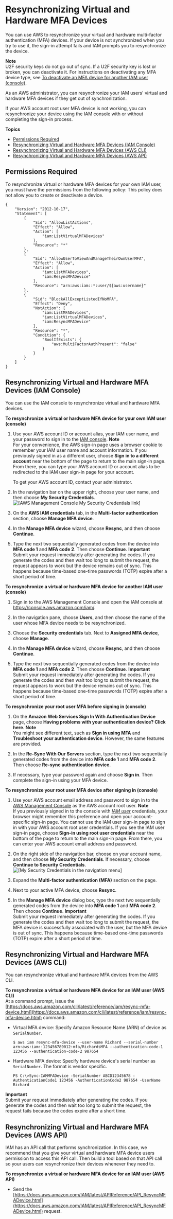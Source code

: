 # Resynchronizing Virtual and Hardware MFA Devices<a name="id_credentials_mfa_sync"></a>

You can use AWS to resynchronize your virtual and hardware multi\-factor authentication \(MFA\) devices\. If your device is not synchronized when you try to use it, the sign\-in attempt fails and IAM prompts you to resynchronize the device\.

**Note**  
U2F security keys do not go out of sync\. If a U2F security key is lost or broken, you can deactivate it\. For instructions on deactivating any MFA device type, see [To deactivate an MFA device for another IAM user \(console\)](id_credentials_mfa_disable.md#deactivate-mfa-for-user)\.

As an AWS administrator, you can resynchronize your IAM users' virtual and hardware MFA devices if they get out of synchronization\.

If your AWS account root user MFA device is not working, you can resynchronize your device using the IAM console with or without completing the sign\-in process\. 

**Topics**
+ [Permissions Required](#id_credentials_mfa_sync_console-permissions-required)
+ [Resynchronizing Virtual and Hardware MFA Devices \(IAM Console\)](#id_credentials_mfa_sync_console)
+ [Resynchronizing Virtual and Hardware MFA Devices \(AWS CLI\)](#id_credentials_mfa_sync_cli)
+ [Resynchronizing Virtual and Hardware MFA Devices \(AWS API\)](#id_credentials_mfa_sync_api)

## Permissions Required<a name="id_credentials_mfa_sync_console-permissions-required"></a>

To resynchronize virtual or hardware MFA devices for your own IAM user, you must have the permissions from the following policy: This policy does not allow you to create or deactivate a device\.

```
{
    "Version": "2012-10-17",
    "Statement": [
        {
            "Sid": "AllowListActions",
            "Effect": "Allow",
            "Action": [
                "iam:ListVirtualMFADevices"
            ],
            "Resource": "*"
        },
        {
            "Sid": "AllowUserToViewAndManageTheirOwnUserMFA",
            "Effect": "Allow",
            "Action": [
                "iam:ListMFADevices",
                "iam:ResyncMFADevice"
            ],
            "Resource": "arn:aws:iam::*:user/${aws:username}"
        },
        {
            "Sid": "BlockAllExceptListedIfNoMFA",
            "Effect": "Deny",
            "NotAction": [
                "iam:ListMFADevices",
                "iam:ListVirtualMFADevices",
                "iam:ResyncMFADevice"
            ],
            "Resource": "*",
            "Condition": {
                "BoolIfExists": {
                    "aws:MultiFactorAuthPresent": "false"
                }
            }
        }
    ]
}
```

## Resynchronizing Virtual and Hardware MFA Devices \(IAM Console\)<a name="id_credentials_mfa_sync_console"></a>

You can use the IAM console to resynchronize virtual and hardware MFA devices\.

**To resynchronize a virtual or hardware MFA device for your own IAM user \(console\)**

1. Use your AWS account ID or account alias, your IAM user name, and your password to sign in to the [IAM console](https://console.aws.amazon.com/iam)\.
**Note**  
For your convenience, the AWS sign\-in page uses a browser cookie to remember your IAM user name and account information\. If you previously signed in as a different user, choose **Sign in to a different account** near the bottom of the page to return to the main sign\-in page\. From there, you can type your AWS account ID or account alias to be redirected to the IAM user sign\-in page for your account\.

   To get your AWS account ID, contact your administrator\.

1. In the navigation bar on the upper right, choose your user name, and then choose **My Security Credentials**\.   
![\[AWS Management Console My Security Credentials link\]](http://docs.aws.amazon.com/IAM/latest/UserGuide/images/security-credentials-user.shared.console.png)

1. On the **AWS IAM credentials** tab, in the **Multi\-factor authentication** section, choose **Manage MFA device**\.

1. In the **Manage MFA device** wizard, choose **Resync**, and then choose **Continue**\.

1. Type the next two sequentially generated codes from the device into **MFA code 1** and **MFA code 2**\. Then choose **Continue**\.
**Important**  
Submit your request immediately after generating the codes\. If you generate the codes and then wait too long to submit the request, the request appears to work but the device remains out of sync\. This happens because time\-based one\-time passwords \(TOTP\) expire after a short period of time\.

**To resynchronize a virtual or hardware MFA device for another IAM user \(console\)**

1. Sign in to the AWS Management Console and open the IAM console at [https://console\.aws\.amazon\.com/iam/](https://console.aws.amazon.com/iam/)\.

1. In the navigation pane, choose **Users**, and then choose the name of the user whose MFA device needs to be resynchronized\.

1. Choose the **Security credentials** tab\. Next to **Assigned MFA device**, choose **Manage**\.

1. In the **Manage MFA device** wizard, choose **Resync**, and then choose **Continue**\.

1. Type the next two sequentially generated codes from the device into **MFA code 1** and **MFA code 2**\. Then choose **Continue**\.
**Important**  
Submit your request immediately after generating the codes\. If you generate the codes and then wait too long to submit the request, the request appears to work but the device remains out of sync\. This happens because time\-based one\-time passwords \(TOTP\) expire after a short period of time\.

**To resynchronize your root user MFA before signing in \(console\)**

1. On the **Amazon Web Services Sign In With Authentication Device** page, choose **Having problems with your authentication device? Click here**\.
**Note**  
You might see different text, such as **Sign in using MFA** and **Troubleshoot your authentication device**\. However, the same features are provided\.

1. In the **Re\-Sync With Our Servers** section, type the next two sequentially generated codes from the device into **MFA code 1** and **MFA code 2**\. Then choose **Re\-sync authentication device**\.

1. If necessary, type your password again and choose **Sign in**\. Then complete the sign\-in using your MFA device\.

**To resynchronize your root user MFA device after signing in \(console\)**

1. Use your AWS account email address and password to sign in to the [AWS Management Console](https://console.aws.amazon.com/) as the AWS account root user\.
**Note**  
If you previously signed in to the console with *[IAM user](https://docs.aws.amazon.com/IAM/latest/UserGuide/id_users.html)* credentials, your browser might remember this preference and open your account\-specific sign\-in page\. You cannot use the IAM user sign\-in page to sign in with your AWS account root user credentials\. If you see the IAM user sign\-in page, choose **Sign\-in using root user credentials** near the bottom of the page to return to the main sign\-in page\. From there, you can enter your AWS account email address and password\.

1. On the right side of the navigation bar, choose on your account name, and then choose **My Security Credentials**\. If necessary, choose **Continue to Security Credentials**\.  
![\[My Security Credentials in the navigation menu\]](http://docs.aws.amazon.com/IAM/latest/UserGuide/images/security-credentials-root.shared.console.png)

1. Expand the **Multi\-factor authentication \(MFA\)** section on the page\.

1. Next to your active MFA device, choose **Resync**\.

1. In the **Manage MFA device** dialog box, type the next two sequentially generated codes from the device into **MFA code 1** and **MFA code 2**\. Then choose **Continue**\.
**Important**  
Submit your request immediately after generating the codes\. If you generate the codes and then wait too long to submit the request, the MFA device is successfully associated with the user, but the MFA device is out of sync\. This happens because time\-based one\-time passwords \(TOTP\) expire after a short period of time\.

## Resynchronizing Virtual and Hardware MFA Devices \(AWS CLI\)<a name="id_credentials_mfa_sync_cli"></a>

You can resynchronize virtual and hardware MFA devices from the AWS CLI\.

**To resynchronize a virtual or hardware MFA device for an IAM user \(AWS CLI\)**  
At a command prompt, issue the [https://docs.aws.amazon.com/cli/latest/reference/iam/resync-mfa-device.html](https://docs.aws.amazon.com/cli/latest/reference/iam/resync-mfa-device.html) command:
+ Virtual MFA device: Specify Amazon Resource Name \(ARN\) of device as `SerialNumber`\.

  ```
  $ aws iam resync-mfa-device --user-name Richard --serial-number arn:aws:iam::123456789012:mfa/RichardsMFA --authentication-code-1 123456 --authentication-code-2 987654
  ```
+ Hardware MFA device: Specify hardware device's serial number as `SerialNumber`\. The format is vendor specific\.

  ```
  PS C:\>Sync-IAMMFADevice -SerialNumber ABCD12345678 -AuthenticationCode1 123456 -AuthenticationCode2 987654 -UserName Richard
  ```

**Important**  
Submit your request immediately after generating the codes\. If you generate the codes and then wait too long to submit the request, the request fails because the codes expire after a short time\.

## Resynchronizing Virtual and Hardware MFA Devices \(AWS API\)<a name="id_credentials_mfa_sync_api"></a>

IAM has an API call that performs synchronization\. In this case, we recommend that you give your virtual and hardware MFA device users permission to access this API call\. Then build a tool based on that API call so your users can resynchronize their devices whenever they need to\.

**To resynchronize a virtual or hardware MFA device for an IAM user \(AWS API\)**
+ Send the [https://docs.aws.amazon.com/IAM/latest/APIReference/API_ResyncMFADevice.html](https://docs.aws.amazon.com/IAM/latest/APIReference/API_ResyncMFADevice.html) request\.